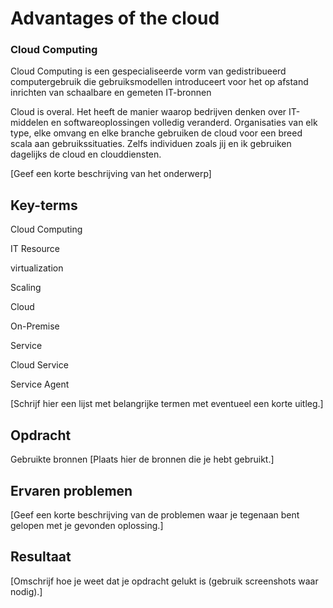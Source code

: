# Advantages of the cloud

### Cloud Computing
Cloud Computing is een gespecialiseerde vorm van gedistribueerd computergebruik die gebruiksmodellen introduceert voor het op afstand inrichten van schaalbare en gemeten IT-bronnen

Cloud is overal. Het heeft de manier waarop bedrijven denken over IT-middelen en softwareoplossingen volledig veranderd. Organisaties van elk type, elke omvang en elke branche gebruiken de cloud voor een breed scala aan gebruikssituaties. Zelfs individuen zoals jij en ik gebruiken dagelijks de cloud en clouddiensten.

[Geef een korte beschrijving van het onderwerp]

## Key-terms

Cloud Computing

IT Resource

virtualization

Scaling

Cloud

On-Premise

Service

Cloud Service

Service Agent


[Schrijf hier een lijst met belangrijke termen met eventueel een korte uitleg.]

## Opdracht
Gebruikte bronnen
[Plaats hier de bronnen die je hebt gebruikt.]

## Ervaren problemen
[Geef een korte beschrijving van de problemen waar je tegenaan bent gelopen met je gevonden oplossing.]

## Resultaat
[Omschrijf hoe je weet dat je opdracht gelukt is (gebruik screenshots waar nodig).]
